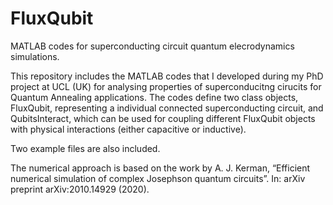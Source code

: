 # FluxQubit
MATLAB codes for superconducting circuit quantum elecrodynamics simulations.

This repository includes the MATLAB codes that I developed during my PhD project at UCL (UK) for analysing properties of superconducitng cirucits for Quantum
Annealing applications.
The codes define two class objects, FluxQubit, representing a individual connected superconducting circuit, and QubitsInteract, which can be used for coupling
different FluxQubit objects with physical interactions (either capacitive or inductive).

Two example files are also included.

The numerical approach is based on the work by A. J. Kerman, “Efficient numerical simulation of complex Josephson quantum circuits”. In: arXiv preprint
arXiv:2010.14929 (2020).

